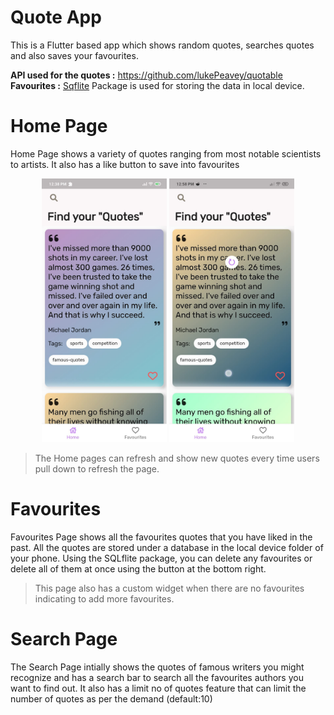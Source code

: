 # Quote App

This is a Flutter based app which shows random quotes, searches quotes and also saves your favourites.

**API used for the quotes :** https://github.com/lukePeavey/quotable
**Favourites :**  [Sqflite](https://pub.dev/packages/sqflite) Package is used for storing the data in local device. 

# Home Page

Home Page shows a variety of quotes ranging from most notable scientists to artists. It also has a like button to save into favourites

<p align="center">
  <img src="screenshots\home.jpeg" height="422" width="200" title="Home Page">
   <img src="screenshots\refresh_home.jpeg" height="422" width="200" title="Refresh Home Page">
</p>

>The Home pages can refresh and show new quotes every time users pull down to refresh the page.




# Favourites

Favourites Page shows all the favourites quotes that you have liked in the past. All the quotes are stored under a database in the local device folder of your phone. Using the SQLflite package, you can delete any favourites or delete all of them at once using the button at the bottom right.
>This page also has a custom widget when there are no favourites indicating to add more favourites.


# Search Page

The Search Page intially shows the quotes of famous writers you might recognize and has a search bar to search all the favourites authors you want to find out. It also has a limit no of quotes feature that can limit the number of quotes as per the demand (default:10)
